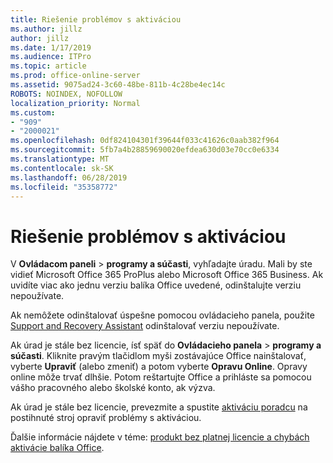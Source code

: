 ```yaml
---
title: Riešenie problémov s aktiváciou
ms.author: jillz
author: jillz
ms.date: 1/17/2019
ms.audience: ITPro
ms.topic: article
ms.prod: office-online-server
ms.assetid: 9075ad24-3c60-48be-811b-4c28be4ec14c
ROBOTS: NOINDEX, NOFOLLOW
localization_priority: Normal
ms.custom:
- "909"
- "2000021"
ms.openlocfilehash: 0df824104301f39644f033c41626c0aab382f964
ms.sourcegitcommit: 5fb7a4b28859690020efdea630d03e70cc0e6334
ms.translationtype: MT
ms.contentlocale: sk-SK
ms.lasthandoff: 06/28/2019
ms.locfileid: "35358772"
---
```

# <a name="activation-troubleshooting"></a>Riešenie problémov s aktiváciou

V **Ovládacom paneli** \> **programy a súčasti**, vyhľadajte úradu. Mali by ste vidieť Microsoft Office 365 ProPlus alebo Microsoft Office 365 Business. Ak uvidíte viac ako jednu verziu balíka Office uvedené, odinštalujte verziu nepoužívate.
  
Ak nemôžete odinštalovať úspešne pomocou ovládacieho panela, použite [Support and Recovery Assistant](https://aka.ms/SARA-OfficeUninstall-Alchemy) odinštalovať verziu nepoužívate.
  
Ak úrad je stále bez licencie, ísť späť do **Ovládacieho panela** \> **programy a súčasti**. Kliknite pravým tlačidlom myši zostávajúce Office nainštalovať, vyberte **Upraviť** (alebo zmeniť) a potom vyberte **Opravu Online**. Opravy online môže trvať dlhšie. Potom reštartujte Office a prihláste sa pomocou vášho pracovného alebo školské konto, ak výzva.
  
Ak úrad je stále bez licencie, prevezmite a spustite [aktiváciu poradcu](https://aka.ms/SARA-OfficeActivation-Alchemy) na postihnuté stroj opraviť problémy s aktiváciou.
  
Ďalšie informácie nájdete v téme: [produkt bez platnej licencie a chybách aktivácie balíka Office](https://support.office.com/article/0d23d3c0-c19c-4b2f-9845-5344fedc4380).
